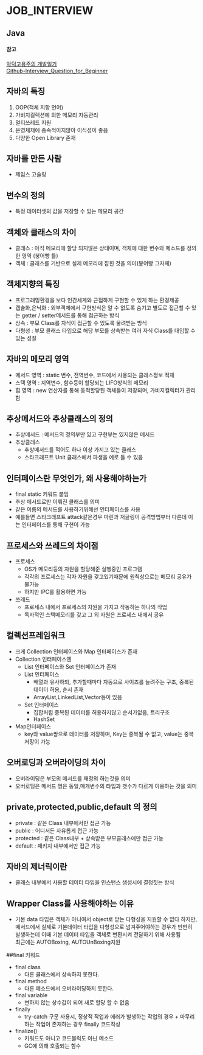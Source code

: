 JOB_INTERVIEW
=============

Java
-------------

#### 참고

[악덕고용주의 개발일기](http://rongscodinghistory.tistory.com/44)  
[Github-Interview_Question_for_Beginner](https://github.com/JaeYeopHan/Interview_Question_for_Beginner/tree/master/Java)  

## 자바의 특징  
1. OOP(객체 지향 언어)  
2. 가비지컬렉션에 의한 메모리 자동관리  
3. 멀티쓰레드 지원  
4. 운영체제에 종속적이지않아 이식성이 좋음  
5. 다양한 Open Library 존재  

## 자바를 만든 사람  
* 제임스 고슬링  

## 변수의 정의  
* 특정 데이터셋의 값을 저장할 수 있는 메모리 공간  

## 객체와 클래스의 차이  
* 클래스 : 아직 메모리에 할당 되지않은 상태이며, 객체에 대한 변수와 메소드를 정의한 영역 (붕어빵 틀)  
* 객체 : 클래스를 기반으로 실제 메모리에 잡힌 것을 의미(붕어빵 그자체)  

## 객체지향의 특징
* 프로그래밍환경을 보다 인간세계와 근접하게 구현할 수 있게 하는 환경제공  
* 캡슐화,은닉화 : 외부객체에서 구현방식은 알 수 없도록 숨기고 별도로 접근할 수 있는 getter / setter메서드를 통해 접근하는 방식  
* 상속 : 부모 Class를 자식이 접근할 수 있도록 물려받는 방식  
* 다형성 : 부모 클래스 타입으로 해당 부모를 상속받는 여러 자식 Class를 대입할 수 있는 성질  

## 자바의 메모리 영역
* 메서드 영역 : static 변수, 전역변수, 코드에서 사용되는 클래스정보 적재  
* 스택 영역 : 지역변수, 함수등이 할당되는 LIFO방식의 메모리  
* 힙 영역 : new 연산자를 통해 동적할당된 객체들이 저장되며, 가비지컬렉터가 관리함  

## 추상메서드와 추상클래스의 정의  
* 추상메서드 : 메서드의 정의부만 있고 구현부는 있지않은 메서드  
* 추상클래스  
  * 추상메서드를 적어도 하나 이상 가지고 있는 클래스  
  * 스타크래프트 Unit 클래스에서 파생을 예로 들 수 있음  

## 인터페이스란 무엇인가, 왜 사용해야하는가  
* final static 키워드 붙임  
* 추상 메서드로만 이뤄진 클래스를 의미  
* 같은 이름의 메서드를 사용하기위해선 인터페이스를 사용  
* 예를들면 스타크래프트 attack같은경우 마린과 저글링이 공격방법부터 다른데 이는 인터페이스를 통해 구현이 가능  

## 프로세스와 쓰레드의 차이점  
* 프로세스  
  * OS가 메모리등의 자원을 할당해준 실행중인 프로그램  
  * 각각의 프로세스는 각자 자원을 갖고있기때문에 원칙상으로는 메모리 공유가 불가능  
  * 하지만 IPC를 활용하면 가능  
* 쓰레드  
  * 프로세스 내에서 프로세스의 자원을 가지고 작동하는 하나의 작업  
  * 독자적인 스택메모리를 갖고 그 외 자원은 프로세스 내에서 공유  

## 컬렉션프레임워크  
* 크게 Collection 인터페이스와 Map 인터페이스가 존재  
* Collection 인터페이스엔  
  * List 인터페이스와 Set 인터페이스가 존재  
  * List 인터페이스  
    * 배열과 유사하되, 추가할때마다 자동으로 사이즈를 늘려주는 구조, 중복된 데이터 허용, 순서 존재  
    * ArrayList,LinkedList,Vector등이 있음  
  * Set 인터페이스  
    * 집합처럼 중복된 데이터를 허용하지않고 순서가없음, 트리구조  
    * HashSet  
* Map인터페이스  
  * key와 value쌍으로 데이터를 저장하며, Key는 중복될 수 없고, value는 중복저장이 가능  

## 오버로딩과 오버라이딩의 차이  
* 오버라이딩은 부모의 메서드를 재정의 하는것을 의미  
* 오버로딩은 메서드 명은 동일,매개변수의 타입과 갯수가 다르게 이용하는 것을 의미  

## private,protected,public,default 의 정의  
* private : 같은 Class 내부에서만 접근 가능  
* public : 어디서든 자유롭게 접근 가능  
* protected : 같은 Class내부 + 상속받은 부모클래스에만 접근 가능  
* default : 패키지 내부에서만 접근 가능  

## 자바의 제너릭이란  
*  클래스 내부에서 사용할 테이터 타입을 인스턴스 생성시에 결정짓는 방식  

## Wrapper Class를 사용해야하는 이유  
* 기본 data 타입은 객체가 아니여서 object로 받는 다형성을 지원할 수 없다
  하지만, 메서드에서 실제로 기본데이터 타입을 다형성으로 넘겨주어야하는 경우가 빈번히 발생하는데 이때 기본 데이터 타입을 객체로 변환시켜 전달하기 위해 사용됨  
최근에는 AUTOBoxing, AUTOUnBoxing지원  

##final 키워드  
* final class  
  * 다른 클래스에서 상속하지 못한다.  
* final method  
  * 다른 메소드에서 오버라이딩하지 못한다.  
* final variable  
  * 변하지 않는 상수값이 되어 새로 할당 할 수 없음  
* finally  
  * try-catch 구문 사용시, 정상적 작업과 에러가 발생하는 작업의 경우 + 마무리하는 작업이 존재하는 경우 finally 코드작성  
* finalize()  
  * 키워드도 아니고 코드블럭도 아닌 메소드  
  * GC에 의해 호출되는 함수  
